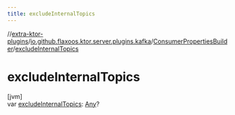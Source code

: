 ```yaml
---
title: excludeInternalTopics
---
```

//[extra-ktor-plugins](../../../index.md)/[io.github.flaxoos.ktor.server.plugins.kafka](../index.md)/[ConsumerPropertiesBuilder](index.md)/[excludeInternalTopics](exclude-internal-topics.md)



# excludeInternalTopics



[jvm]\
var [excludeInternalTopics](exclude-internal-topics.md): [Any](https://kotlinlang.org/api/latest/jvm/stdlib/kotlin/-any/index.md)?




